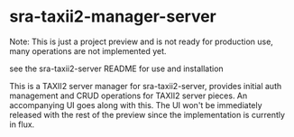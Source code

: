 # sra-taxii2-manager-server
Note: This is just a project preview and is not ready for production use, many operations are not implemented yet.

see the sra-taxii2-server README for use and installation

This is a TAXII2 server manager for sra-taxii2-server, provides initial auth management and CRUD operations for TAXII2 server pieces.  An accompanying UI goes along with this.  The UI won't be immediately released with the rest of the preview since the implementation is currently in flux.
